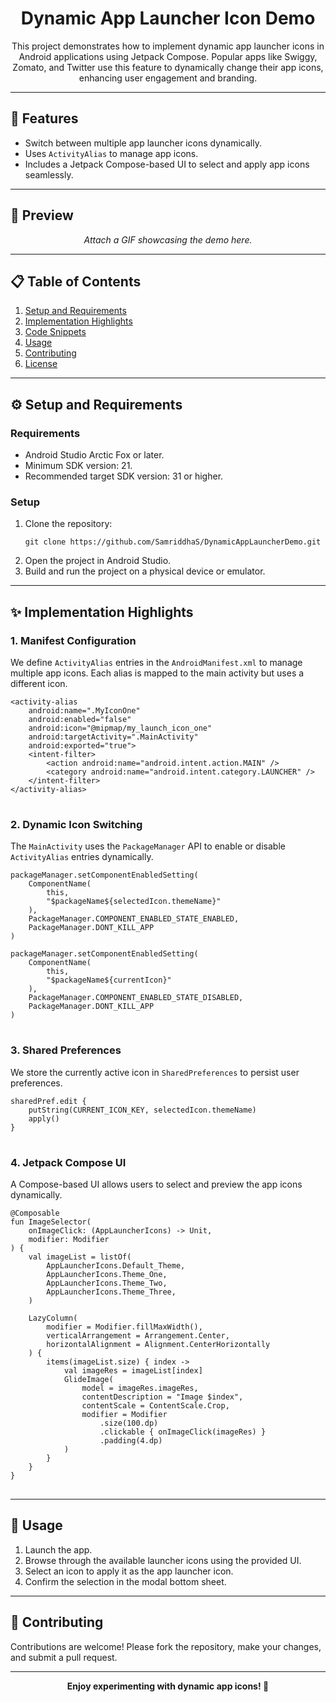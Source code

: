 <h1 align="center">Dynamic App Launcher Icon Demo</h1>

<p align="center">
This project demonstrates how to implement dynamic app launcher icons in Android applications using Jetpack Compose. Popular apps like Swiggy, Zomato, and Twitter use this feature to dynamically change their app icons, enhancing user engagement and branding.
</p>

---

<h2>📌 Features</h2>

<ul>
  <li>Switch between multiple app launcher icons dynamically.</li>
  <li>Uses <code>ActivityAlias</code> to manage app icons.</li>
  <li>Includes a Jetpack Compose-based UI to select and apply app icons seamlessly.</li>
</ul>

---

<h2>🎥 Preview</h2>
<p align="center">
  <em>Attach a GIF showcasing the demo here.</em>
</p>

---

<h2>📋 Table of Contents</h2>

<ol>
  <li><a href="#setup-and-requirements">Setup and Requirements</a></li>
  <li><a href="#implementation-highlights">Implementation Highlights</a></li>
  <li><a href="#code-snippets">Code Snippets</a></li>
  <li><a href="#usage">Usage</a></li>
  <li><a href="#contributing">Contributing</a></li>
  <li><a href="#license">License</a></li>
</ol>

---

<h2 id="setup-and-requirements">⚙️ Setup and Requirements</h2>

<h3>Requirements</h3>
<ul>
  <li>Android Studio Arctic Fox or later.</li>
  <li>Minimum SDK version: 21.</li>
  <li>Recommended target SDK version: 31 or higher.</li>
</ul>

<h3>Setup</h3>
<ol>
  <li>Clone the repository:
    <pre><code>git clone https://github.com/SamriddhaS/DynamicAppLauncherDemo.git</code></pre>
  </li>
  <li>Open the project in Android Studio.</li>
  <li>Build and run the project on a physical device or emulator.</li>
</ol>

---

<h2 id="implementation-highlights">✨ Implementation Highlights</h2>

<h3>1. Manifest Configuration</h3>
<p>We define <code>ActivityAlias</code> entries in the <code>AndroidManifest.xml</code> to manage multiple app icons. Each alias is mapped to the main activity but uses a different icon.</p>

<pre>
<code>&lt;activity-alias
    android:name=".MyIconOne"
    android:enabled="false"
    android:icon="@mipmap/my_launch_icon_one"
    android:targetActivity=".MainActivity"
    android:exported="true"&gt;
    &lt;intent-filter&gt;
        &lt;action android:name="android.intent.action.MAIN" /&gt;
        &lt;category android:name="android.intent.category.LAUNCHER" /&gt;
    &lt;/intent-filter&gt;
&lt;/activity-alias&gt;
</code>
</pre>

<h3>2. Dynamic Icon Switching</h3>
<p>The <code>MainActivity</code> uses the <code>PackageManager</code> API to enable or disable <code>ActivityAlias</code> entries dynamically.</p>

<pre>
<code>packageManager.setComponentEnabledSetting(
    ComponentName(
        this,
        "$packageName${selectedIcon.themeName}"
    ),
    PackageManager.COMPONENT_ENABLED_STATE_ENABLED,
    PackageManager.DONT_KILL_APP
)

packageManager.setComponentEnabledSetting(
    ComponentName(
        this,
        "$packageName${currentIcon}"
    ),
    PackageManager.COMPONENT_ENABLED_STATE_DISABLED,
    PackageManager.DONT_KILL_APP
)
</code>
</pre>

<h3>3. Shared Preferences</h3>
<p>We store the currently active icon in <code>SharedPreferences</code> to persist user preferences.</p>

<pre>
<code>sharedPref.edit {
    putString(CURRENT_ICON_KEY, selectedIcon.themeName)
    apply()
}
</code>
</pre>

<h3>4. Jetpack Compose UI</h3>
<p>A Compose-based UI allows users to select and preview the app icons dynamically.</p>

<pre>
<code>@Composable
fun ImageSelector(
    onImageClick: (AppLauncherIcons) -> Unit,
    modifier: Modifier
) {
    val imageList = listOf(
        AppLauncherIcons.Default_Theme,
        AppLauncherIcons.Theme_One,
        AppLauncherIcons.Theme_Two,
        AppLauncherIcons.Theme_Three,
    )
    
    LazyColumn(
        modifier = Modifier.fillMaxWidth(),
        verticalArrangement = Arrangement.Center,
        horizontalAlignment = Alignment.CenterHorizontally
    ) {
        items(imageList.size) { index ->
            val imageRes = imageList[index]
            GlideImage(
                model = imageRes.imageRes,
                contentDescription = "Image $index",
                contentScale = ContentScale.Crop,
                modifier = Modifier
                    .size(100.dp)
                    .clickable { onImageClick(imageRes) }
                    .padding(4.dp)
            )
        }
    }
}
</code>
</pre>

---

<h2 id="usage">🚀 Usage</h2>

<ol>
  <li>Launch the app.</li>
  <li>Browse through the available launcher icons using the provided UI.</li>
  <li>Select an icon to apply it as the app launcher icon.</li>
  <li>Confirm the selection in the modal bottom sheet.</li>
</ol>

---

<h2 id="contributing">🤝 Contributing</h2>

<p>Contributions are welcome! Please fork the repository, make your changes, and submit a pull request.</p>

---

<p align="center"><strong>Enjoy experimenting with dynamic app icons! 🚀</strong></p>
